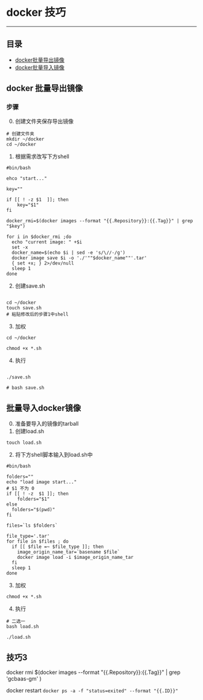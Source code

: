 <a id="top"></a>

# docker 技巧

----

## 目录

* [docker批量导出镜像](#1)
* [docker批量导入镜像](#2)

<a id="1"></a>

## docker 批量导出镜像

### 步骤

0. 创建文件夹保存导出镜像

```shell
# 创建文件夹
mkdir ~/docker
cd ~/docker
```

1. 根据需求改写下方shell

```shell
#bin/bash

ehco "start..."

key=""

if [[ ! -z $1  ]]; then
	key="$1"
fi

docker_rmi=$(docker images --format "{{.Repository}}:{{.Tag}}" | grep "$key")

for i in $docker_rmi ;do
  echo "current image: " +$i
  set -x
  docker_name=$(echo $i | sed -e 's/\//-/g')
  docker image save $i -o './'""$docker_name""'.tar'
  { set +x; } 2>/dev/null
  sleep 1
done
```

2. 创建save.sh

```shell

cd ~/docker
touch save.sh
# 粘贴修改后的步骤1中shell
```

3. 加权

```shell
cd ~/docker

chmod +x *.sh
```

4. 执行

```shell

./save.sh

# bash save.sh
```

<a id="2"></a>

<a id="2"></a>
## 批量导入docker镜像

0. 准备要导入的镜像的tarball
1. 创建load.sh

```shell
touch load.sh
```

2. 将下方shell脚本输入到load.sh中

```shell
#bin/bash

folders=""
echo "load image start..."
# $1 不为 0
if [[ ! -z  $1 ]]; then
    folders="$1"
else
  folders="$(pwd)"
fi

files=`ls $folders`

file_type='.tar'
for file in $files ; do
  if [[ $file =~ $file_type ]]; then
    image_origin_name_tar=`basename $file`
    docker image load -i $image_origin_name_tar
  fi
  sleep 1
done

```

3. 加权

```shell
chmod +x *.sh
```

4. 执行

```shell
# 二选一
bash load.sh

./load.sh
```


## 技巧3

docker rmi $(docker images --format "{{.Repository}}:{{.Tag}}" | grep 'gcbaas-gm' )


docker restart `docker ps -a -f "status=exited" --format "{{.ID}}"`
